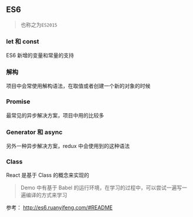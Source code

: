 ## ES6

> 也称之为`ES2015`

### let 和 const

ES6 新增的变量和常量的支持

### 解构

项目中会常使用解构语法，在取值或者创建一个新的对象的时候

### Promise

最常见的异步解决方案，项目中用的比较多

### Generator 和 async

另外一种异步解决方案，redux 中会使用到的这种语法

### Class

React 是基于 Class 的概念来实现的

> Demo 中有基于 Babel 的运行环境，在学习的过程中，可以尝试一遍写一遍编译的方式来学习

参考：
http://es6.ruanyifeng.com/#README
